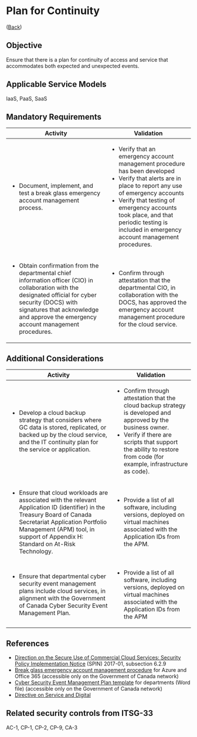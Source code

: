 # Plan for Continuity

([Back](../README.md))

## Objective

Ensure that there is a plan for continuity of access and service that accommodates both expected and unexpected events.

## Applicable Service Models

IaaS, PaaS, SaaS

## Mandatory Requirements

| Activity                                                                                                                                                                                                      | Validation                                                                                                                                                                                                                                                                                                                                                                                                                                       |
| --------------------------------------------------------------------------------------------------------------------------------------------------------------------------------------------------------------------------- | ------------------------------------------------------------------------------------------------------------------------------------------------------------------------------------------------------------------------------------------------------------------------------------------------------------------------------------------------------------------------------------------------------------------------------------------------ |
| <ul><li>Document, implement, and test a break glass emergency account management process.</li> </ul>                                                                                                                       | <ul> <li>Verify that an emergency account management procedure has been developed</li><li>Verify that alerts are in place to report any use of emergency accounts</li> <li>Verify that testing of emergency accounts took place, and that periodic testing is included in emergency account management procedures.</li> </ul> |
| <ul><li> Obtain confirmation from the departmental chief information officer (CIO) in collaboration with the designated official for cyber security (DOCS) with signatures that acknowledge and approve the emergency account management procedures.</li> </ul> | <ul><li>Confirm through attestation that the departmental CIO, in collaboration with the DOCS, has approved the emergency account management procedure for the cloud service.</li> </ul>                                                                                                                                                                                                               |

## Additional Considerations

| Activity                                                                                                                                                                                                 |     Validation                                                                                                                                                                                                                                                      |
| ------------------------------------------------------------------------------------------------------------------------------------------------------------------------------------------------------------------------- | --------------------------------------------------------------------------------------------------------------------------------------------------------------------------------------------------------------------------------------------------------- |
| <ul><li>Develop a cloud backup strategy that considers where GC data is stored, replicated, or backed up by the cloud service, and the IT continuity plan for the service or application.</li></ul> | <ul><li>Confirm through attestation that the cloud backup strategy is developed and approved by the business owner.</li><li>Verify if there are scripts that support the ability to restore from code (for example, infrastructure as code).</li></ul> |
| <ul><li>Ensure that cloud workloads are associated with the relevant Application ID (identifier) in the Treasury Board of Canada Secretariat Application Portfolio Management (APM) tool, in support of Appendix H: Standard on At-Risk Technology.</li></ul>                 | <ul><li>Provide a list of all software, including versions, deployed on virtual machines associated with the Application IDs from the APM.</li></ul>                                                                                                                       |
| <ul><li>Ensure that departmental cyber security event management plans include cloud services, in alignment with the Government of Canada Cyber Security Event Management Plan.</li></ul>                                                        | <ul><li>Provide a list of all software, including versions, deployed on virtual machines associated with the Application IDs from the APM</li></ul>                                                                                                                        |

## References

- [Direction on the Secure Use of Commercial Cloud Services: Security Policy Implementation Notice](https://www.canada.ca/en/treasury-board-secretariat/services/access-information-privacy/security-identity-management/direction-secure-use-commercial-cloud-services-spin.html) (SPIN) 2017-01, subsection 6.2.9
- [Break glass emergency account management procedure](https://gcconnex.gc.ca/file/view/55010566/break-glass-emergency-account-procedure-departments-can-use-to-develop-their-emergency-access-management-controls-for-cloud?language=en) for Azure and Office 365 (accessible only on the Government of Canada network)
- [Cyber Security Event Management Plan template](https://www.gcpedia.gc.ca/gcwiki/images/6/66/Department_CSEMP_Template.docx) for departments (Word file) (accessible only on the Government of Canada network)
- [Directive on Service and Digital](https://www.tbs-sct.canada.ca/pol/doc-eng.aspx?id=32601)

## Related security controls from ITSG-33

AC-1, CP-1, CP-2, CP-9, CA-3
